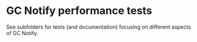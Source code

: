 # GC Notify performance tests

See subfolders for tests (and documentation) focusing on different aspects of GC Notify. 

